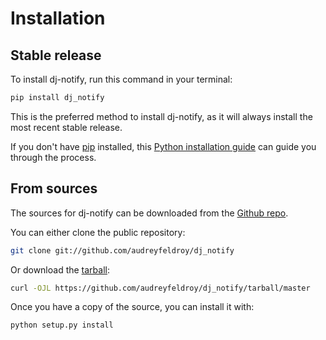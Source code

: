 # Installation

## Stable release

To install dj-notify, run this command in your terminal:

```sh
pip install dj_notify
```

This is the preferred method to install dj-notify, as it will always install the most recent stable release.

If you don't have [pip](https://pip.pypa.io) installed, this [Python installation guide](http://docs.python-guide.org/en/latest/starting/installation/) can guide you through the process.

## From sources

The sources for dj-notify can be downloaded from the [Github repo](https://github.com/audreyfeldroy/dj_notify).

You can either clone the public repository:

```sh
git clone git://github.com/audreyfeldroy/dj_notify
```

Or download the [tarball](https://github.com/audreyfeldroy/dj_notify/tarball/master):

```sh
curl -OJL https://github.com/audreyfeldroy/dj_notify/tarball/master
```

Once you have a copy of the source, you can install it with:

```sh
python setup.py install
```
